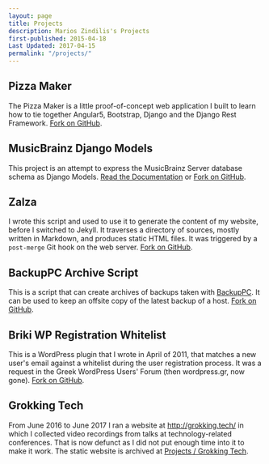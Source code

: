 ```yaml
---
layout: page
title: Projects
description: Marios Zindilis's Projects 
first-published: 2015-04-18
Last Updated: 2017-04-15
permalink: "/projects/"
---
```


Pizza Maker
-----------

The Pizza Maker is a little proof-of-concept web application I built to learn
how to tie together Angular5, Bootstrap, Django and the Django Rest Framework.
[Fork on GitHub][8].

MusicBrainz Django Models
-------------------------

This project is an attempt to express the MusicBrainz Server database schema
as Django Models. [Read the Documentation][1] or [Fork on GitHub][2].

Zalza
-----

I wrote this script and used to use it to generate the content of my website,
before I switched to Jekyll. It traverses a directory of sources, mostly
written in Markdown, and produces static HTML files. It was triggered by a
`post-merge` Git hook on the web server. [Fork on GitHub][3].

BackupPC Archive Script
-----------------------

This is a script that can create archives of backups taken with [BackupPC][4]. 
It can be used to keep an offsite copy of the latest backup of a host. 
[Fork on GitHub][5].

Briki WP Registration Whitelist
-------------------------------

This is a WordPress plugin that I wrote in April of 2011, that matches a new
user's email against a whitelist during the user registration process. It was a
request in the Greek WordPress Users' Forum (then wordpress.gr, now gone).
[Fork on GitHub][6].

Grokking Tech
-------------

From June 2016 to June 2017 I ran a website at http://grokking.tech/ in which
I collected video recordings from talks at technology-related conferences.
That is now defunct as I did not put enough time into it to make it work. The
static website is archived at [Projects / Grokking Tech][7].


<!-- Links -->
[1]: /projects/musicbrainz-django-models/_docs/
  "MusicBrainz Django Models Documentation"
[2]: https://github.com/marios-zindilis/musicbrainz-django-models
  "MusicBrainz Django Models on GitHub"
[3]: https://github.com/marios-zindilis/zalza "Zalza GitHub Repository"
[4]: /posts/backuppc/ "BackupPC Docs"
[5]: https://github.com/marios-zindilis/backuppc-archive/
  "BackupPC Archive GitHub Repository"
[6]: https://github.com/marios-zindilis/Briki-WP-Registration-Whitelist
  "Briki WP Registration Whitelist on GitHub"
[7]: /projects/grokking.tech/ "Grokking Tech"
[8]: https://github.com/marios-zindilis/pizza-maker "Pizza Maker"
